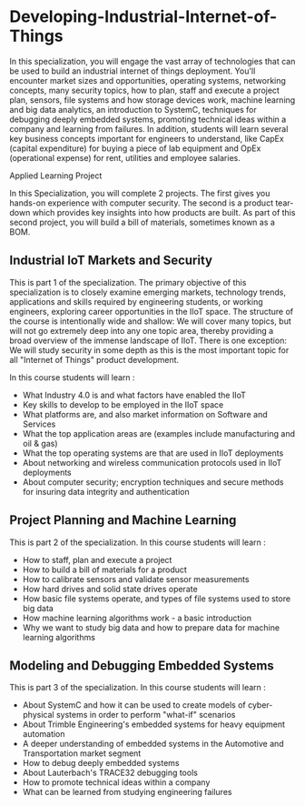 # Developing-Industrial-Internet-of-Things

In this specialization, you will engage the vast array of technologies that can be used to build an industrial internet of things deployment. You'll encounter market sizes and opportunities, operating systems, networking concepts, many security topics, how to plan, staff and execute a project plan, sensors, file systems and how storage devices work, machine learning and big data analytics, an introduction to SystemC, techniques for debugging deeply embedded systems, promoting technical ideas within a company and learning from failures. In addition, students will learn several key business concepts important for engineers to understand, like CapEx (capital expenditure) for buying a piece of lab equipment and OpEx (operational expense) for rent, utilities and employee salaries.

Applied Learning Project

In this Specialization, you will complete 2 projects. The first gives you hands-on experience with computer security. The second is a product tear-down which provides key insights into how products are built. As part of this second project, you will build a bill of materials, sometimes known as a BOM.

## Industrial IoT Markets and Security
This is part 1 of the specialization. The primary objective of this specialization is to closely examine emerging markets, technology trends, applications and skills required by engineering students, or working engineers, exploring career opportunities in the IIoT space. The structure of the course is intentionally wide and shallow: We will cover many topics, but will not go extremely deep into any one topic area, thereby providing a broad overview of the immense landscape of IIoT. There is one exception: We will study security in some depth as this is the most important topic for all "Internet of Things" product development.

In this course students will learn :
  * What Industry 4.0 is and what factors have enabled the IIoT
  * Key skills to develop to be employed in the IIoT space
  * What platforms are, and also market information on Software and Services
  * What the top application areas are (examples include manufacturing and oil & gas)
  * What the top operating systems are that are used in IIoT deployments
  * About networking and wireless communication protocols used in IIoT deployments
  * About computer security; encryption techniques and secure methods for insuring data integrity and authentication
## Project Planning and Machine Learning
This is part 2 of the specialization. In this course students will learn :
  * How to staff, plan and execute a project
  * How to build a bill of materials for a product
  * How to calibrate sensors and validate sensor measurements
  * How hard drives and solid state drives operate
  * How basic file systems operate, and types of file systems used to store big data
  * How machine learning algorithms work - a basic introduction
  * Why we want to study big data and how to prepare data for machine learning algorithms
## Modeling and Debugging Embedded Systems
This is part 3 of the specialization. In this course students will learn :
  * About SystemC and how it can be used to create models of cyber-physical systems in order to perform "what-if" scenarios
  * About Trimble Engineering's embedded systems for heavy equipment automation
  * A deeper understanding of embedded systems in the Automotive and Transportation market segment
  * How to debug deeply embedded systems
  * About Lauterbach's TRACE32 debugging tools
  * How to promote technical ideas within a company
  * What can be learned from studying engineering failures

    
